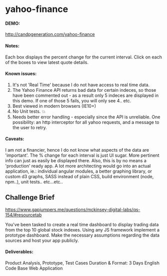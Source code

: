 yahoo-finance
=============

#### DEMO: ####
http://candpgeneration.com/yahoo-finance
#### Notes: ####
Each box displays the percent change for the current interval. Click on each of the boxes to view latest quote details.

#### Known issues: ####
1. It's not 'Real Time' because I do not have access to real time data. 
2. The Yahoo Finance API returns bad data for certain indeces, so those have been commented out - as a result only 5 indeces are displayed in this demo. If one of those 5 fails, you will only see 4.. etc.
3. Best viewed in modern browsers (IE10+)
4. No Unit tests. :boom:
5. Needs better error handling - especially since the API is unreliable. One possibility: an http interceptor for all yahoo requests, and a message to the user to retry.

#### Caveats: ####
I am not a financier, hence I do not know what aspects of the data are 'important'. The % change for each interval is just UI sugar. More pertinent info can just as easily be displayed there. Also, this is by no means a 'production' ready app. A lot more architecting would go into an actual application, ie.: individual angular modules, a better graphing library, or custom d3 graphs, SASS instead of plain CSS, build environment (node, npm..), unit tests.. etc...etc..

## Challenge Brief ##
https://www.gapjumpers.me/questions/mckinsey-digital-labs/qs-154/#resourcetab

You've been tasked to create a real time dashboard to display trading data from the top 10 global stock indexes.
Using any JS framework implement a prototype dashboard.
Make the necessary assumptions regarding the data sources and host your app publicly.

#### Deliverables: ####
Product Analysis, Prototype, Test Cases
Duration & Format: 3 Days  English  Code Base Web Application
